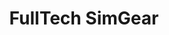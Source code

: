---
title: FullTech SimGear
image: assets\general-assets\Screenshot 2021-11-05 160449.webp
img-caption: "FullTech Sim Gear"
description: A Client blog for 3d printing and creating things. Built With 11ty and Netlify CMS
source: https://fulltechsimgear.netlify.app
demo: https://github.com/BenTechCoder/fulltechsimgear
---